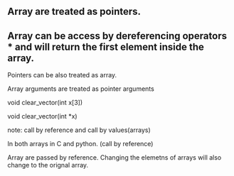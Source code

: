 ## Array are treated as pointers.
## Array can be access by dereferencing operators * and will return the first element inside the array.

Pointers can be also treated as array.


Array arguments are treated as pointer arguments

void clear_vector(int x[3])

void clear_vector(int *x)



note: call by reference and call by values(arrays)

In both arrays in C and python.
(call by reference)

Array are passed by reference.
Changing the elemetns of arrays will also change to the orignal array.
